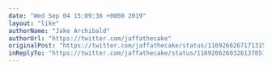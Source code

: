 ```yaml
---
date: "Wed Sep 04 15:09:36 +0000 2019"
layout: "like"
authorName: "Jake Archibald"
authorUrl: "https://twitter.com/jaffathecake"
originalPost: "https://twitter.com/jaffathecake/status/1169266267171315712"
inReplyTo: "https://twitter.com/jaffathecake/status/1169266260326137857"
---
```

